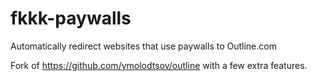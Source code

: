 # fkkk-paywalls

Automatically redirect websites that use paywalls to Outline.com

Fork of https://github.com/ymolodtsov/outline with a few extra features.
